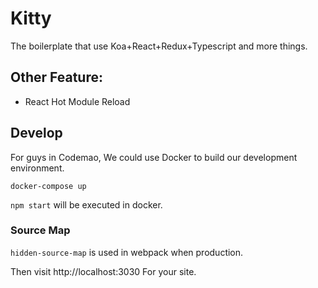 # Kitty
The boilerplate that use Koa+React+Redux+Typescript and more things.

## Other Feature:
- React Hot Module Reload

## Develop
For guys in Codemao, We could use Docker to build our development environment.
```shell
docker-compose up
```
`npm start` will be executed in docker.

### Source Map
`hidden-source-map` is used in webpack when production.

Then visit http://localhost:3030 For your site.
